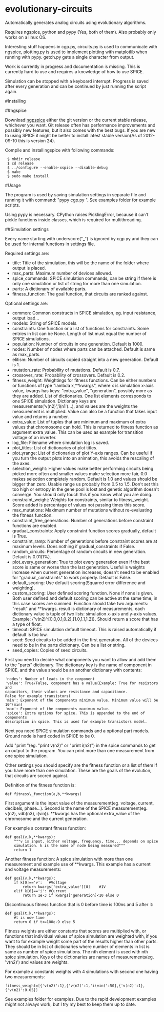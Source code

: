 evolutionary-circuits
=====================

Automatically generates analog circuits using evolutionary algorithms.

Requires ngspice, python and pypy (Yes, both of them). Also probably only works on a linux OS.

Interesting stuff happens in cgp.py, circuits.py is used to communicate with
ngspice, plotting.py is used to implement plotting with matplotlib when running
with pypy. getch.py gets a single character from output.

Work is currently in progress and documentation is missing. This is
currently hard to use and requires a knowledge of how to use SPICE.

Simulation can be stopped with a keyboard interrupt. Progress is saved after
every generation and can be continued by just running the script again.

#Installing

##ngspice

Download [ngpspice](http://ngspice.sourceforge.net/) either the git version or the
current stable release, whichever you want. Git release often has performance
improvements and possibly new features, but it also comes with the best bugs. If
you are new to using SPICE it might be better to install latest stable
version(As of 2012-09-10 this is version 24).

Compile and install ngspice with following commands:

     $ mkdir release
     $ cd release
     $ ../configure --enable-xspice --disable-debug
     $ make
     $ sudo make install

#Usage

The program is used by saving simulation settings in separate file and
running it with command: "pypy cgp.py <filename>". See examples
folder for example scripts.

Using pypy is necessary. CPython raises PicklingError, because it can't 
pickle functions inside classes, which is required for multithreading.

##Simulation settings

Every name starting with underscore("\_") is ignored by cgp.py and they can be used for
internal functions in settings file.

Required settings are:
* title: Title of the simulation, this will be the name of the folder where
  output is placed.
* max\_parts: Maximum number of devices allowed.
* spice\_commands: SPICE simulation commands, can be string if there is only one
  simulation or list of string for more than one simulation.
* parts: A dictionary of available parts.
* fitness\_function: The goal function, that circuits are ranked against.

Optional settings are:
* common: Common constructs in SPICE simulation, eg. input resistance, output
  load...
* models: String of SPICE models.
* constraints: One function or a list of functions for constraints. Some entries
  in list can be None. Length of list must equal the number of SPICE
  simulations.
* population: Number of circuits in one generation. Default is 1000.
* nodes: Number of nodes where parts can be attached. Default is same as
  max\_parts.
* elitism: Number of circuits copied straight into a new generation. Default is
  1.
* mutation\_rate: Probability of mutations. Default is 0.7.
* crossover\_rate: Probability of crossovers. Default is 0.2.
* fitness\_weight: Weightings for fitness functions. Can be either numbers or
  functions of type "lambda x,\*\*kwargs", where x is simulation x-axis value,
  kwargs has keys: "extra\_value", "generation", possibly more as they are added.
  List of dictionaries. One list elements corresponds to one
  SPICE simulation. Dictionary keys are measurements('v(n2)','i(n1')...), and
  values are the weights the measurement is multiplied. Value can also be
  a function that takes input value and returns a number.
* extra\_value: List of tuples that are minimum and maximum of extra values that chromosome can hold. This is returned
  to fitness function as argument extra\_value. This can be used as example for
  transition voltage of an inverter.
* log\_file: Filename where simulation log is saved.
* plot\_titles: List of dictionaries of plot titles.
* plot\_yrange: List of dictionaries of plot Y-axis ranges. Can be useful if you
  turn the output plots into an animation, this avoids the rescaling of the
  axes.
* selection\_weight: Higher values make better performing circuits being picked
  more often and smaller values make selection more fair, 0.0 makes selection completely random.
  Default is 1.0 and values should be bigger than zero. Usable range us probably from 0.5 to 1.5. Don't set this too high or entropy in the gene pool is lost and genetic algorithm doesn't converge.
  You should only touch this if you know what you are doing.
* constraint\_weight: Weights for constraints, similar to fitness\_weight.
  Score added is percentage of values not passing times this score.
* max\_mutations: Maximum number of mutations without re-evaluating the fitness
  function.
* constraint\_free\_generations: Number of generations before constraint
  functions are enabled.
* gradual\_constraints: Apply constraint function scores gradually, default is
  True.
* constraint\_ramp: Number of generations before constraint scores are at
  maximum levels. Does nothing if gradual\_constraints if False.
* random\_circuits: Percentage of random circuits in new generation. Default is
  0.01(1%).
* plot\_every\_generation: True to plot every generation even if the best score
  is same or worse than the last generation. Useful is weights increase when
  current generation increases, doesn't need to be enabled for
  "gradual\_constraints" to work properly. Default is False.
* default\_scoring: Use default scoring(Squared error difference and weighting).
* custom\_scoring: User defined scoring function. None if none is given. Both
  user defined and default scoring can be active at the same time, in this case
  scores are summed. Function should take two arguments: "result" and
  \*\*kwargs. result is dictionary of measurements, each dictionary value is
  tuple of two lists: simulation x-axis and y-axis values. Example:
  {'v(n2)':[0.0,0.1,0.2],[1.0,1.1,1.2]}. Should return a score that has a type
  of float.
* timeout: SPICE simulation default timeout. This is raised automatically if
  default is too low.
* seed: Seed circuits to be added in the first generation. All of the devices
  need to be in the parts dictionary. Can be a list or string.
* seed\_copies: Copies of seed circuits.

First you need to decide what components you want to allow and add them to
the "parts" dictionary. The dictionary key is the name of component in SPICE, and the value
should be an another dictionary with contents:

    'nodes': Number of leads in the component
    'value': True/False, component has a value(Example: True for resistors and
    capacitors, their values are resistance and capacitance.
    False for example transistors)
    'min': Exponent of the components minimum value. Minimum value will be
    10^(min)
    'max': Exponent of the components maximum value.
    'spice': Extra options for spice. This is appended to the end of components
    description in spice. This is used for example transistors model.

Next you need SPICE simulation commands and a optional part models. Ground node is hard coded in SPICE to be 0.

Add "print <value>"(eg. "print v(n2)" or "print i(n2)") in the spice commands to get an output to the program. You can print more than one measurement from one spice simulation.

Other settings you should specify are the fitness function or a list of them if you have more than one simulation. These are the goals of the evolution, that circuits are scored against.

Definition of the fitness function is:

    def fitness\_function(a,b,**kwargs)

First argument is the input value of the measurement(eg. voltage, current,
decibels, phase...). Second is the name of the SPICE measurement(eg. v(n2),
vdb(n3), i(vin)). \*\*kwargs has the optional extra\_value of the chromosome and
the current generation.

For example a constant fitness function:

    def goal(v,k,**kwargs):
        """v is input, either voltage, frequency, time... depends on spice
        simulation. k is the name of node being measured"""
        return 1

Another fitness function: A spice simulation with more than one measurement and example use of \*\*kwargs. This
example has a current and voltage measurements:

    def goal(v,k,**kwargs):
        if k[0]=='v':   #Voltage
            return kwargs['extra_value'][0]    #1V
        elif k[0]=='i': #Current
            return 1e-3 if kwargs['generation]<10 else 0

Discontinuous fitness function that is 0 before time is 100ns and 5 after it:

    def goal(t,k,**kwargs):
        #t is now time
        return 0 if t<=100e-9 else 5

Fitness weights are either constants that scores are multiplied with, or
functions that individual values of spice simulation are weighted with, if you want
to for example weight some part of the results higher than other parts. They
should be in list of dictionaries where number of elements in list is same as
number of spice simulations. The nth element is used with nth spice simulation. Keys
of the dictionaries are names of measurements(eg. 'v(n2)') and values are
weights.

For example a constants weights with 4 simulations with second one having two
measurements:

    fitness_weight=[{'v(n2)':1},{'v(n2)':1,'i(vin)':50},{'v(n2)':1},{'v(n2)':0.05}]


See examples folder for examples. Due to the rapid development examples might not
always work, but I try my best to keep them up to date.
